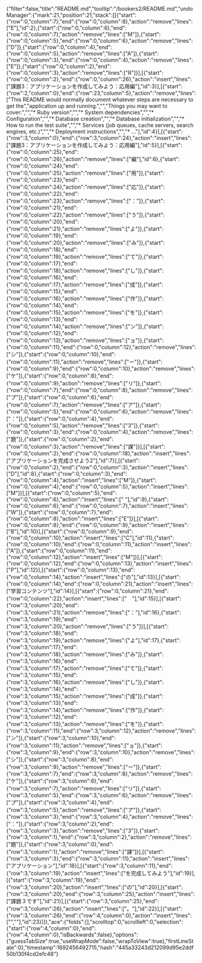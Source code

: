 {"filter":false,"title":"README.md","tooltip":"/bookers2/README.md","undoManager":{"mark":21,"position":21,"stack":[[{"start":{"row":0,"column":7},"end":{"row":0,"column":8},"action":"remove","lines":["E"],"id":2},{"start":{"row":0,"column":6},"end":{"row":0,"column":7},"action":"remove","lines":["M"]},{"start":{"row":0,"column":5},"end":{"row":0,"column":6},"action":"remove","lines":["D"]},{"start":{"row":0,"column":4},"end":{"row":0,"column":5},"action":"remove","lines":["A"]},{"start":{"row":0,"column":3},"end":{"row":0,"column":4},"action":"remove","lines":["E"]},{"start":{"row":0,"column":2},"end":{"row":0,"column":3},"action":"remove","lines":["R"]}],[{"start":{"row":0,"column":2},"end":{"row":0,"column":26},"action":"insert","lines":["課題3：アプリケーションを作成してみよう：応用編"],"id":3}],[{"start":{"row":2,"column":0},"end":{"row":23,"column":5},"action":"remove","lines":["This README would normally document whatever steps are necessary to get the","application up and running.","","Things you may want to cover:","","* Ruby version","","* System dependencies","","* Configuration","","* Database creation","","* Database initialization","","* How to run the test suite","","* Services (job queues, cache servers, search engines, etc.)","","* Deployment instructions","","* ..."],"id":4}],[{"start":{"row":3,"column":0},"end":{"row":3,"column":24},"action":"insert","lines":["課題3：アプリケーションを作成してみよう：応用編"],"id":5}],[{"start":{"row":0,"column":25},"end":{"row":0,"column":26},"action":"remove","lines":["編"],"id":6},{"start":{"row":0,"column":24},"end":{"row":0,"column":25},"action":"remove","lines":["用"]},{"start":{"row":0,"column":23},"end":{"row":0,"column":24},"action":"remove","lines":["応"]},{"start":{"row":0,"column":22},"end":{"row":0,"column":23},"action":"remove","lines":["："]},{"start":{"row":0,"column":21},"end":{"row":0,"column":22},"action":"remove","lines":["う"]},{"start":{"row":0,"column":20},"end":{"row":0,"column":21},"action":"remove","lines":["よ"]},{"start":{"row":0,"column":19},"end":{"row":0,"column":20},"action":"remove","lines":["み"]},{"start":{"row":0,"column":18},"end":{"row":0,"column":19},"action":"remove","lines":["て"]},{"start":{"row":0,"column":17},"end":{"row":0,"column":18},"action":"remove","lines":["し"]},{"start":{"row":0,"column":16},"end":{"row":0,"column":17},"action":"remove","lines":["成"]},{"start":{"row":0,"column":15},"end":{"row":0,"column":16},"action":"remove","lines":["作"]},{"start":{"row":0,"column":14},"end":{"row":0,"column":15},"action":"remove","lines":["を"]},{"start":{"row":0,"column":13},"end":{"row":0,"column":14},"action":"remove","lines":["ン"]},{"start":{"row":0,"column":12},"end":{"row":0,"column":13},"action":"remove","lines":["ョ"]},{"start":{"row":0,"column":11},"end":{"row":0,"column":12},"action":"remove","lines":["シ"]},{"start":{"row":0,"column":10},"end":{"row":0,"column":11},"action":"remove","lines":["ー"]},{"start":{"row":0,"column":9},"end":{"row":0,"column":10},"action":"remove","lines":["ケ"]},{"start":{"row":0,"column":8},"end":{"row":0,"column":9},"action":"remove","lines":["リ"]},{"start":{"row":0,"column":7},"end":{"row":0,"column":8},"action":"remove","lines":["プ"]},{"start":{"row":0,"column":6},"end":{"row":0,"column":7},"action":"remove","lines":["ア"]},{"start":{"row":0,"column":5},"end":{"row":0,"column":6},"action":"remove","lines":["："]},{"start":{"row":0,"column":4},"end":{"row":0,"column":5},"action":"remove","lines":["3"]},{"start":{"row":0,"column":3},"end":{"row":0,"column":4},"action":"remove","lines":["題"]},{"start":{"row":0,"column":2},"end":{"row":0,"column":3},"action":"remove","lines":["課"]}],[{"start":{"row":0,"column":2},"end":{"row":0,"column":18},"action":"insert","lines":["アプリケーションを完成させよう2"],"id":7}],[{"start":{"row":0,"column":2},"end":{"row":0,"column":3},"action":"insert","lines":["D"],"id":8},{"start":{"row":0,"column":3},"end":{"row":0,"column":4},"action":"insert","lines":["M"]},{"start":{"row":0,"column":4},"end":{"row":0,"column":5},"action":"insert","lines":["M"]}],[{"start":{"row":0,"column":5},"end":{"row":0,"column":6},"action":"insert","lines":[" "],"id":9},{"start":{"row":0,"column":6},"end":{"row":0,"column":7},"action":"insert","lines":["W"]},{"start":{"row":0,"column":7},"end":{"row":0,"column":8},"action":"insert","lines":["E"]}],[{"start":{"row":0,"column":8},"end":{"row":0,"column":9},"action":"insert","lines":["B"],"id":10}],[{"start":{"row":0,"column":9},"end":{"row":0,"column":10},"action":"insert","lines":["C"],"id":11},{"start":{"row":0,"column":10},"end":{"row":0,"column":11},"action":"insert","lines":["A"]},{"start":{"row":0,"column":11},"end":{"row":0,"column":12},"action":"insert","lines":["M"]}],[{"start":{"row":0,"column":12},"end":{"row":0,"column":13},"action":"insert","lines":["P"],"id":12}],[{"start":{"row":0,"column":13},"end":{"row":0,"column":14},"action":"insert","lines":["の"],"id":13}],[{"start":{"row":0,"column":14},"end":{"row":0,"column":21},"action":"insert","lines":["学習コンテンツ"],"id":14}],[{"start":{"row":0,"column":21},"end":{"row":0,"column":22},"action":"insert","lines":["　"],"id":15}],[{"start":{"row":3,"column":20},"end":{"row":3,"column":21},"action":"remove","lines":["："],"id":16},{"start":{"row":3,"column":19},"end":{"row":3,"column":20},"action":"remove","lines":["う"]}],[{"start":{"row":3,"column":18},"end":{"row":3,"column":19},"action":"remove","lines":["よ"],"id":17},{"start":{"row":3,"column":17},"end":{"row":3,"column":18},"action":"remove","lines":["み"]},{"start":{"row":3,"column":16},"end":{"row":3,"column":17},"action":"remove","lines":["て"]},{"start":{"row":3,"column":15},"end":{"row":3,"column":16},"action":"remove","lines":["し"]},{"start":{"row":3,"column":14},"end":{"row":3,"column":15},"action":"remove","lines":["成"]},{"start":{"row":3,"column":13},"end":{"row":3,"column":14},"action":"remove","lines":["作"]},{"start":{"row":3,"column":12},"end":{"row":3,"column":13},"action":"remove","lines":["を"]},{"start":{"row":3,"column":11},"end":{"row":3,"column":12},"action":"remove","lines":["ン"]},{"start":{"row":3,"column":10},"end":{"row":3,"column":11},"action":"remove","lines":["ョ"]},{"start":{"row":3,"column":9},"end":{"row":3,"column":10},"action":"remove","lines":["シ"]},{"start":{"row":3,"column":8},"end":{"row":3,"column":9},"action":"remove","lines":["ー"]},{"start":{"row":3,"column":7},"end":{"row":3,"column":8},"action":"remove","lines":["ケ"]},{"start":{"row":3,"column":6},"end":{"row":3,"column":7},"action":"remove","lines":["リ"]},{"start":{"row":3,"column":5},"end":{"row":3,"column":6},"action":"remove","lines":["プ"]},{"start":{"row":3,"column":4},"end":{"row":3,"column":5},"action":"remove","lines":["ア"]},{"start":{"row":3,"column":3},"end":{"row":3,"column":4},"action":"remove","lines":["："]},{"start":{"row":3,"column":2},"end":{"row":3,"column":3},"action":"remove","lines":["3"]},{"start":{"row":3,"column":1},"end":{"row":3,"column":2},"action":"remove","lines":["題"]},{"start":{"row":3,"column":0},"end":{"row":3,"column":1},"action":"remove","lines":["課"]}],[{"start":{"row":3,"column":3},"end":{"row":3,"column":11},"action":"insert","lines":["アプリケーション"],"id":18}],[{"start":{"row":3,"column":11},"end":{"row":3,"column":19},"action":"insert","lines":["を完成してみよう"],"id":19}],[{"start":{"row":3,"column":19},"end":{"row":3,"column":20},"action":"insert","lines":["の"],"id":20}],[{"start":{"row":3,"column":20},"end":{"row":3,"column":25},"action":"insert","lines":["課題３です"],"id":21}],[{"start":{"row":3,"column":25},"end":{"row":3,"column":26},"action":"insert","lines":["。"],"id":22}],[{"start":{"row":3,"column":26},"end":{"row":4,"column":0},"action":"insert","lines":["",""],"id":23}]]},"ace":{"folds":[],"scrolltop":0,"scrollleft":0,"selection":{"start":{"row":4,"column":0},"end":{"row":4,"column":0},"isBackwards":false},"options":{"guessTabSize":true,"useWrapMode":false,"wrapToView":true},"firstLineState":0},"timestamp":1692456492715,"hash":"445a33243d212099d95e2ddf50b130f4cd2efc48"}